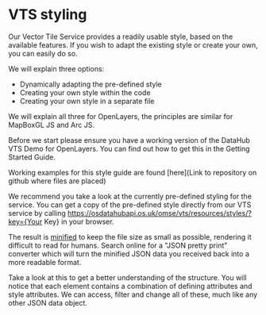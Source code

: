 # VTS styling

Our Vector Tile Service provides a readily usable style, based on the available features. If you wish to adapt the existing style or create your own, you can easily do so.

We will explain three options:
* Dynamically adapting the pre-defined style
* Creating your own style within the code
* Creating your own style in a separate file

We will explain all three for OpenLayers, the principles are similar for MapBoxGL JS and Arc JS.

Before we start please ensure you have a working version of the DataHub VTS Demo for OpenLayers. You can find out how to get this in the Getting Started Guide.

Working examples for this style guide are found [here](Link to repository on github where files are placed)

We recommend you take a look at the currently pre-defined styling for the service. You can get a copy of the pre-defined style directly from our VTS service by calling https://osdatahubapi.os.uk/omse/vts/resources/styles/?key={Your Key} in your browser.

The result is [minified](https://en.wikipedia.org/wiki/Minification_(programming)) to keep the file size as small as possible, rendering it difficult to read for humans. Search online for a "JSON pretty print" converter which will turn the minified JSON data you received back into a more readable format.
   
Take a look at this to get a better understanding of the structure. You will notice that each element contains a combination of defining attributes and style attributes. We can access, filter and change all of these, much like any other JSON data object.